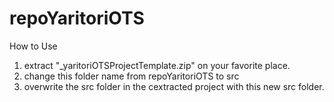 # repoYaritoriOTS

How to Use
1. extract "_yaritoriOTSProjectTemplate.zip" on your favorite place.
2. change this folder name from repoYaritoriOTS to src
3. overwrite the src folder in the cextracted project with this new src folder.
